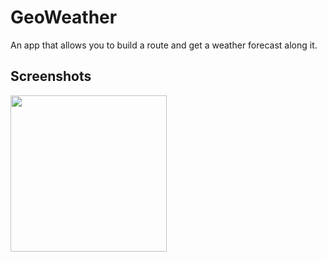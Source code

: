 # GeoWeather

An app that allows you to build a route and get a weather forecast along it.

## Screenshots

<a href="url"><img src="https://github.com/user-attachments/assets/445f5a36-fdf9-4412-9b9d-8587e29cf05b" width="250" ></a>

